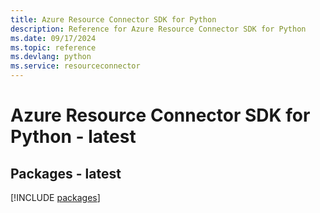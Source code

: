 ```yaml
---
title: Azure Resource Connector SDK for Python
description: Reference for Azure Resource Connector SDK for Python
ms.date: 09/17/2024
ms.topic: reference
ms.devlang: python
ms.service: resourceconnector
---
```

# Azure Resource Connector SDK for Python - latest
## Packages - latest
[!INCLUDE [packages](resource-connector-index.md)]